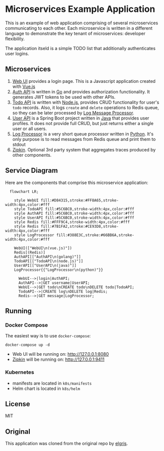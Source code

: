 # Microservices Example Application

This is an example of web application comprising of several microservices communicating to each other. Each microservice is written in a different language to demonstrate the key tenant of microservices: developer flexibility.

The application itseld is a simple TODO list that additionally authenticates user logins.

## Microservices

1. [Web UI](./web-ui/README) provides a login page. This is a Javascript application created with [Vue.js](http://vuejs.org)
2. [Auth API](./auth-api/README) is written in [Go](https://go.dev/) and provides authorization functionality. It generates JWT tokens to be used with other APIs.
3. [Todo API](./todo-api/README) is written with [Node.js](https://nodejs.org/), provides CRUD functionality for user's `todo` records. Also, it logs `create` and `delete` operations to Redis queue, so they can be later processed by [Log Message Processor](/log-message-processor/README).
4. [User API](./user-api/README) is a Spring Boot project written in [Java](https://www.java.com/) that provides user profiles. It does not provide full CRUD, but just returns either a single user or all users.
5. [Log Processor](./log-processor/README) is a very short queue processor written in [Python](https://www.python.org/). It's only purpose is to read messages from Redis queue and print them to stdout
6. [Zipkin](https://zipkin.io). Optional 3rd party system that aggregates traces produced by other components.

## Service Diagram

Here are the components that comprise this microservice application:

```mermaid
  flowchart LR;
    
    style WebUI fill:#D84315,stroke:#FF8A65,stroke-width:4px,color:#fff
    style TodoAPI fill:#5C6BC0,stroke-width:4px,color:#fff
    style AuthAPI fill:#5C6BC0,stroke-width:4px,color:#fff
    style UserAPI fill:#5C6BC0,stroke-width:4px,color:#fff
    style Redis fill:#FFF9C4,stroke-width:4px,color:#fff
    style Redis fill:#7B1FA2,stroke:#CE93D8,stroke-width:4px,color:#fff
    style LogProcessor fill:#388E3C,stroke:#66BB6A,stroke-width:4px,color:#fff

    WebUI(["WebUI\n(vue.js)"])
    Redis[(Redis)]
    AuthAPI[["AuthAPI\n(golang)"]]
    TodoAPI[["TodoAPI\n(node.js)"]]
    UserAPI[["UserAPI\n(java)"]]
    LogProcessor{{"LogProcessor\n(python)"}}

      WebUI-->|login|AuthAPI;
      AuthAPI-->|GET username|UserAPI;
      WebUI-->|GET todo\nCREATE todo\nDELETE todo|TodoAPI;
      TodoAPI-->|CREATE log\nDELETE log|Redis;
      Redis-->|GET message|LogProcessor;
```

## Running

### Docker Compose

The easiest way is to use `docker-compose`:

```
docker-compose up -d
```
* Web UI will be running on: http://127.0.0.1:8080 
* [Zipkin](https://zipkin.io) will be running on: http://127.0.0.1:9411

### Kubernetes

* manifests are located in `k8s/manifests`
* Helm chart is located in `k8s/helm`


## License

MIT

## Original

This application was cloned from the original repo by [elgris](https://github.com/elgris/microservice-app-example).
